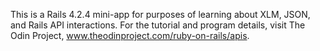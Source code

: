 This is a Rails 4.2.4 mini-app for purposes of learning about XLM, JSON, and
Rails API interactions. For the tutorial and program details, visit The Odin
Project, www.theodinproject.com/ruby-on-rails/apis.
